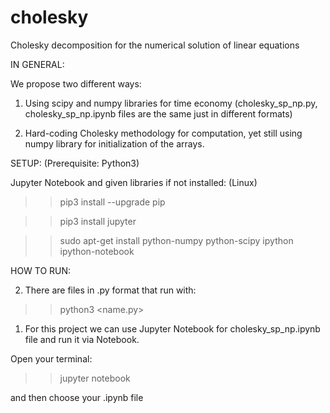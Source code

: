 # cholesky
Cholesky decomposition for the numerical solution of linear equations

IN GENERAL: 

We propose two different ways:

1. Using scipy and numpy libraries for time economy (cholesky_sp_np.py, cholesky_sp_np.ipynb files are the same just in different formats)

2. Hard-coding Cholesky methodology for computation, yet still using numpy library for initialization of the arrays.


SETUP: (Prerequisite: Python3)

Jupyter Notebook and given libraries if not installed: (Linux)

>> pip3 install --upgrade pip

>> pip3 install jupyter

>> sudo apt-get install python-numpy python-scipy ipython ipython-notebook


HOW TO RUN: 

2. There are files in .py format that run with:

>> python3 <name.py> 

1. For this project we can use Jupyter Notebook for cholesky_sp_np.ipynb file and run it via Notebook. 

Open your terminal:

>> jupyter notebook

and then choose your .ipynb file
